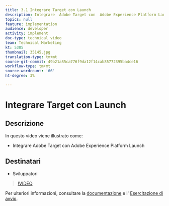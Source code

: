 ```yaml
---
title: 3.1 Integrare Target con Launch
description: Integrare  Adobe Target con  Adobe Experience Platform Launch
topics: null
feature: implementation
audience: developer
activity: implement
doc-type: technical video
team: Technical Marketing
kt: 5385
thumbnail: 35145.jpg
translation-type: tm+mt
source-git-commit: 49b21a85ca776f9da12f14cab85772395ba4ce16
workflow-type: tm+mt
source-wordcount: '66'
ht-degree: 3%

---
```



# Integrare Target con Launch

## Descrizione

In questo video viene illustrato come:

* Integrare  Adobe Target con  Adobe Experience Platform Launch

## Destinatari

* Sviluppatori

>[!VIDEO](https://video.tv.adobe.com/v/35145/?quality=12)

Per ulteriori informazioni, consultare la [documentazione](https://docs.adobe.com/content/help/en/target/using/implement-target/client-side/deploy-at-js/cmp-implementing-target-using-adobe-launch.html) e l&#39; [Esercitazione di avvio](https://docs.adobe.com/content/help/en/experience-cloud/implementing-in-websites-with-launch/index.html).

